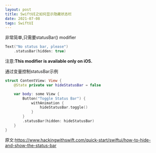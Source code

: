 ```yaml
---
layout: post
title: SwiftUI之如何显示隐藏状态栏
date: 2021-07-08
tags: SwiftUI
---
```


非常简单,只需要statusBar() modifier
```swift
Text("No status bar, please")
    .statusBar(hidden: true)
```
注意:**This modifier is available only on iOS.**

通过变量控制statusBar示例
```swift
struct ContentView: View {
    @State private var hideStatusBar = false

    var body: some View {
        Button("Toggle Status Bar") {
            withAnimation {
                hideStatusBar.toggle()
            }
        }
        .statusBar(hidden: hideStatusBar)
    }
}
```

原文:https://www.hackingwithswift.com/quick-start/swiftui/how-to-hide-and-show-the-status-bar
